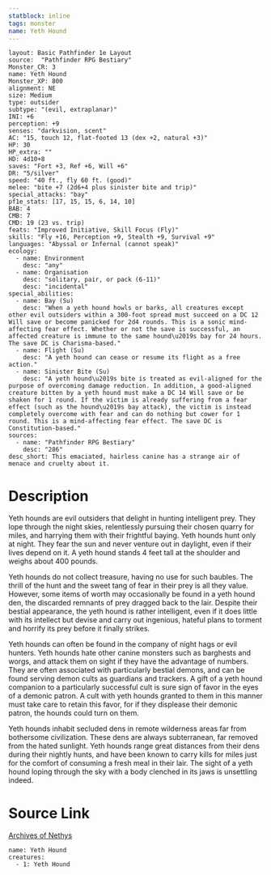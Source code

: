 ```yaml
---
statblock: inline
tags: monster
name: Yeth Hound
---
```

```statblock
layout: Basic Pathfinder 1e Layout
source:  "Pathfinder RPG Bestiary"
Monster_CR: 3
name: Yeth Hound
Monster_XP: 800
alignment: NE
size: Medium
type: outsider
subtype: "(evil, extraplanar)"
INI: +6
perception: +9
senses: "darkvision, scent"
AC: "15, touch 12, flat-footed 13 (dex +2, natural +3)"
HP: 30
HP_extra: ""
HD: 4d10+8
saves: "Fort +3, Ref +6, Will +6"
DR: "5/silver"
speed: "40 ft., fly 60 ft. (good)"
melee: "bite +7 (2d6+4 plus sinister bite and trip)"
special_attacks: "bay"
pf1e_stats: [17, 15, 15, 6, 14, 10]
BAB: 4
CMB: 7
CMD: 19 (23 vs. trip)
feats: "Improved Initiative, Skill Focus (Fly)"
skills: "Fly +16, Perception +9, Stealth +9, Survival +9"
languages: "Abyssal or Infernal (cannot speak)"
ecology:
  - name: Environment
    desc: "any"
  - name: Organisation
    desc: "solitary, pair, or pack (6-11)"
    desc: "incidental"
special_abilities:
  - name: Bay (Su)
    desc: "When a yeth hound howls or barks, all creatures except other evil outsiders within a 300-foot spread must succeed on a DC 12 Will save or become panicked for 2d4 rounds. This is a sonic mind-affecting fear effect. Whether or not the save is successful, an affected creature is immune to the same hound\u2019s bay for 24 hours. The save DC is Charisma-based."
  - name: Flight (Su)
    desc: "A yeth hound can cease or resume its flight as a free action."
  - name: Sinister Bite (Su)
    desc: "A yeth hound\u2019s bite is treated as evil-aligned for the purpose of overcoming damage reduction. In addition, a good-aligned creature bitten by a yeth hound must make a DC 14 Will save or be shaken for 1 round. If the victim is already suffering from a fear effect (such as the hound\u2019s bay attack), the victim is instead completely overcome with fear and can do nothing but cower for 1 round. This is a mind-affecting fear effect. The save DC is Constitution-based."
sources:
  - name: "Pathfinder RPG Bestiary"
    desc: "286"
desc_short: This emaciated, hairless canine has a strange air of menace and cruelty about it.
```
# Description
Yeth hounds are evil outsiders that delight in hunting intelligent prey. They lope through the night skies, relentlessly pursuing their chosen quarry for miles, and harrying them with their frightful baying. Yeth hounds hunt only at night. They fear the sun and never venture out in daylight, even if their lives depend on it. A yeth hound stands 4 feet tall at the shoulder and weighs about 400 pounds.

Yeth hounds do not collect treasure, having no use for such baubles. The thrill of the hunt and the sweet tang of fear in their prey is all they value. However, some items of worth may occasionally be found in a yeth hound den, the discarded remnants of prey dragged back to the lair. Despite their bestial appearance, the yeth hound is rather intelligent, even if it does little with its intellect but devise and carry out ingenious, hateful plans to torment and horrify its prey before it finally strikes.

Yeth hounds can often be found in the company of night hags or evil hunters. Yeth hounds hate other canine monsters such as barghests and worgs, and attack them on sight if they have the advantage of numbers. They are often associated with particularly bestial demons, and can be found serving demon cults as guardians and trackers. A gift of a yeth hound companion to a particularly successful cult is sure sign of favor in the eyes of a demonic patron. A cult with yeth hounds granted to them in this manner must take care to retain this favor, for if they displease their demonic patron, the hounds could turn on them.

Yeth hounds inhabit secluded dens in remote wilderness areas far from bothersome civilization. These dens are always subterranean, far removed from the hated sunlight. Yeth hounds range great distances from their dens during their nightly hunts, and have been known to carry kills for miles just for the comfort of consuming a fresh meal in their lair. The sight of a yeth hound loping through the sky with a body clenched in its jaws is unsettling indeed.
# Source Link
[Archives of Nethys](https://aonprd.com/MonsterDisplay.aspx?ItemName=Yeth%20Hound)
```encounter-table
name: Yeth Hound
creatures:
  - 1: Yeth Hound
```
